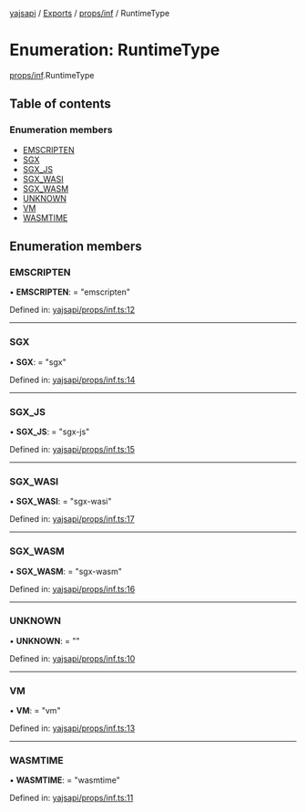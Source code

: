 [yajsapi](../README.md) / [Exports](../modules.md) / [props/inf](../modules/props_inf.md) / RuntimeType

# Enumeration: RuntimeType

[props/inf](../modules/props_inf.md).RuntimeType

## Table of contents

### Enumeration members

- [EMSCRIPTEN](props_inf.runtimetype.md#emscripten)
- [SGX](props_inf.runtimetype.md#sgx)
- [SGX\_JS](props_inf.runtimetype.md#sgx_js)
- [SGX\_WASI](props_inf.runtimetype.md#sgx_wasi)
- [SGX\_WASM](props_inf.runtimetype.md#sgx_wasm)
- [UNKNOWN](props_inf.runtimetype.md#unknown)
- [VM](props_inf.runtimetype.md#vm)
- [WASMTIME](props_inf.runtimetype.md#wasmtime)

## Enumeration members

### EMSCRIPTEN

• **EMSCRIPTEN**: = "emscripten"

Defined in: [yajsapi/props/inf.ts:12](https://github.com/golemfactory/yajsapi/blob/289a25a/yajsapi/props/inf.ts#L12)

___

### SGX

• **SGX**: = "sgx"

Defined in: [yajsapi/props/inf.ts:14](https://github.com/golemfactory/yajsapi/blob/289a25a/yajsapi/props/inf.ts#L14)

___

### SGX\_JS

• **SGX\_JS**: = "sgx-js"

Defined in: [yajsapi/props/inf.ts:15](https://github.com/golemfactory/yajsapi/blob/289a25a/yajsapi/props/inf.ts#L15)

___

### SGX\_WASI

• **SGX\_WASI**: = "sgx-wasi"

Defined in: [yajsapi/props/inf.ts:17](https://github.com/golemfactory/yajsapi/blob/289a25a/yajsapi/props/inf.ts#L17)

___

### SGX\_WASM

• **SGX\_WASM**: = "sgx-wasm"

Defined in: [yajsapi/props/inf.ts:16](https://github.com/golemfactory/yajsapi/blob/289a25a/yajsapi/props/inf.ts#L16)

___

### UNKNOWN

• **UNKNOWN**: = ""

Defined in: [yajsapi/props/inf.ts:10](https://github.com/golemfactory/yajsapi/blob/289a25a/yajsapi/props/inf.ts#L10)

___

### VM

• **VM**: = "vm"

Defined in: [yajsapi/props/inf.ts:13](https://github.com/golemfactory/yajsapi/blob/289a25a/yajsapi/props/inf.ts#L13)

___

### WASMTIME

• **WASMTIME**: = "wasmtime"

Defined in: [yajsapi/props/inf.ts:11](https://github.com/golemfactory/yajsapi/blob/289a25a/yajsapi/props/inf.ts#L11)
